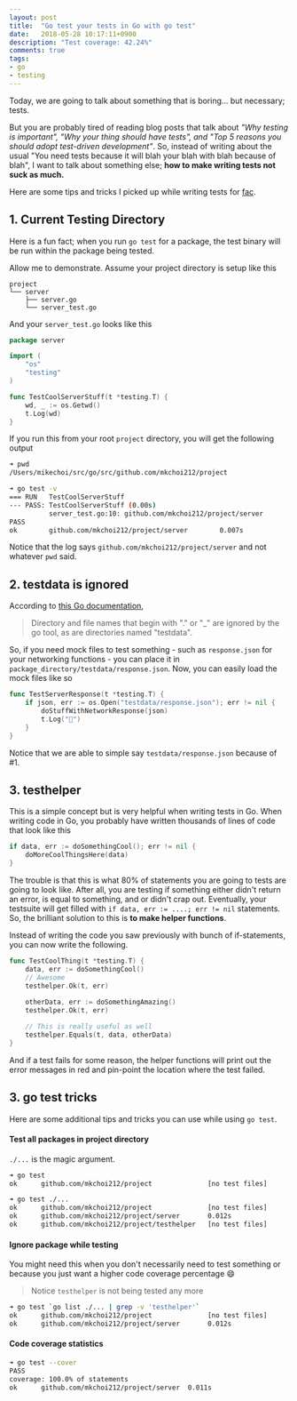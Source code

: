 ```yaml
---
layout: post
title:  "Go test your tests in Go with go test"
date:   2018-05-28 10:17:11+0900
description: "Test coverage: 42.24%"
comments: true
tags:
- go
- testing
---
```


Today, we are going to talk about something that is boring... but necessary; tests.

But you are probably tired of reading blog posts that talk about *"Why testing is important", "Why your thing should have tests", and "Top 5 reasons you should adopt test-driven development"*. So, instead of writing about the usual "You need tests because it will blah your blah with blah because of blah", I want to talk about something else; **how to make writing tests not suck as much.**

Here are some tips and tricks I picked up while writing tests for [fac](https://github.com/mkchoi212/fac). 

## 1. Current Testing Directory

Here is a fun fact; when you run `go test` for a package, the test binary will be run within the package being tested. 

Allow me to demonstrate. Assume your project directory is setup like this

```
project
└── server
    ├── server.go
    └── server_test.go
```

And your `server_test.go` looks like this

```go
package server

import (
	"os"
	"testing"
)

func TestCoolServerStuff(t *testing.T) {
	wd, _ := os.Getwd()
	t.Log(wd)
}
```

If you run this from your root `project` directory, you will get the following output

```bash
➜ pwd
/Users/mikechoi/src/go/src/github.com/mkchoi212/project

➜ go test -v
=== RUN   TestCoolServerStuff
--- PASS: TestCoolServerStuff (0.00s)
          server_test.go:10: github.com/mkchoi212/project/server
PASS
ok        github.com/mkchoi212/project/server        0.007s
```

Notice that the log says `github.com/mkchoi212/project/server` and not whatever `pwd` said.

## 2. testdata is ignored

According to [this Go documentation](https://golang.org/cmd/go/#hdr-Package_lists), 

> Directory and file names that begin with "." or "_" are ignored by the go tool, as are directories named "testdata".

So, if you need mock files to test something - such as `response.json` for your networking functions - you can place it in `package_directory/testdata/response.json`. Now, you can easily load the mock files like so

```go
func TestServerResponse(t *testing.T) {
    if json, err := os.Open("testdata/response.json"); err != nil {
        doStuffWithNetworkResponse(json)
        t.Log("🎉")
    }
}
```

Notice that we are able to simple say `testdata/response.json` because of #1.

## 3. testhelper

This is a simple concept but is very helpful when writing tests in Go. When writing code in Go, you probably have written thousands of lines of code that look like this

```go
if data, err := doSomethingCool(); err != nil {
    doMoreCoolThingsHere(data)
}
```

The trouble is that this is what 80% of statements you are going to tests are going to look like. After all, you are testing if something either didn't return an error, is equal to something, and or didn't crap out. Eventually, your testsuite will get filled with `if data, err := ....; err != nil` statements. So, the brilliant solution to this is **to make helper functions**.

<script src="https://gist.github.com/mkchoi212/730f09c9a2676803d34138da6d923db0.js"></script>

Instead of writing the code you saw previously with bunch of if-statements, you can now write the following.

```go
func TestCoolThing(t *testing.T) {
    data, err := doSomethingCool()
    // Awesome
    testhelper.Ok(t, err)
    
    otherData, err := doSomethingAmazing()
    testhelper.Ok(t, err)

    // This is really useful as well
    testhelper.Equals(t, data, otherData)	
}
```

And if a test fails for some reason, the helper functions will print out the error messages in red and pin-point the location where the test failed.

## 3. go test tricks

Here are some additional tips and tricks you can use while using `go test`.

#### Test all packages in project directory

`./...` is the magic argument.

```bash
➜ go test
ok      github.com/mkchoi212/project              [no test files]

➜ go test ./...
ok      github.com/mkchoi212/project              [no test files]
ok      github.com/mkchoi212/project/server       0.012s
ok      github.com/mkchoi212/project/testhelper   [no test files]
```

#### Ignore package while testing

You might need this when you don't necessarily need to test something or because you just want a higher code coverage percentage 😄

> Notice `testhelper` is not being tested any more

```bash
➜ go test `go list ./... | grep -v 'testhelper'`
ok      github.com/mkchoi212/project              [no test files]
ok      github.com/mkchoi212/project/server       0.012s
```

#### Code coverage statistics

```bash
➜ go test --cover
PASS
coverage: 100.0% of statements
ok      github.com/mkchoi212/project/server  0.011s
```

